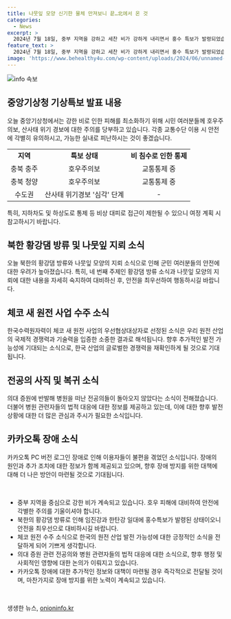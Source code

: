 ```yaml
---
title: 나뭇잎 모양 신기한 물체 만져보니 끝…北에서 온 것
categories:
  - News
excerpt: >
  2024년 7월 18일, 중부 지역을 강하고 세찬 비가 강하게 내리면서 홍수 특보가 발령되었습니다. 또한, 북한이 우리 측에 사전 통보 없이 황강댐에서 물을 방류한 사실이 밝혀졌으며, 나뭇잎 모양의 지뢰로 인해 안전에 관한 경고도 전해졌습니다. 또한, 한국수력원자력이 체코에서 신규 원전 사업을 따냈으며, 카카오톡 로그인 오류와 전공의들의 병원 복귀에 대한 소식도 전해졌습니다. 요약: 중부 지역 호우로 홍수 피해 발생, 북한 황강댐 방류, 나뭇잎 모양 지뢰 경고, 체코 원전 수주 소식, 카카오톡 로그인 오류, 전공의들 병원 복귀 상황 등의 다양한 소식 전달.
feature_text: >
  2024년 7월 18일, 중부 지역을 강하고 세찬 비가 강하게 내리면서 홍수 특보가 발령되었습니다. 또한, 북한이 우리 측에 사전 통보 없이 황강댐에서 물을 방류한 사실이 밝혀졌으며, 나뭇잎 모양의 지뢰로 인해 안전에 관한 경고도 전해졌습니다. 또한, 한국수력원자력이 체코에서 신규 원전 사업을 따냈으며, 카카오톡 로그인 오류와 전공의들의 병원 복귀에 대한 소식도 전해졌습니다. 요약: 중부 지역 호우로 홍수 피해 발생, 북한 황강댐 방류, 나뭇잎 모양 지뢰 경고, 체코 원전 수주 소식, 카카오톡 로그인 오류, 전공의들 병원 복귀 상황 등의 다양한 소식 전달.
image: 'https://www.behealthy4u.com/wp-content/uploads/2024/06/unnamed-file.png'
---
```


<p><img src="https://www.behealthy4u.com/wp-content/uploads/2024/06/unnamed-file.png" alt="info 속보" /></p>

<h2 data-ke-size="size26">중앙기상청 기상특보 발표 내용</h2>

<p data-ke-size="size16">오늘 중앙기상청에서는 강한 비로 인한 피해를 최소화하기 위해 시민 여러분들께 호우주의보, 산사태 위기 경보에 대한 주의를 당부하고 있습니다. 각종 교통수단 이용 시 안전에 각별히 유의하시고, 가능한 실내로 피난하시는 것이 좋겠습니다.</p>

<table>
  <tr>
    <td style="text-align: center; height: 17px;"><b>지역</b></td>
    <td style="text-align: center; height: 17px;"><b>특보 상태</b></td>
    <td style="text-align: center; height: 17px;"><b>비 침수로 인한 통제</b></td>
  </tr>
  <tr>
    <td style="text-align: center; height: 17px;">충북 충주</td>
    <td style="text-align: center; height: 17px;">호우주의보</td>
    <td style="text-align: center; height: 17px;">교통통제 중</td>
  </tr>
  <tr>
    <td style="text-align: center; height: 17px;">충북 청양</td>
    <td style="text-align: center; height: 17px;">호우주의보</td>
    <td style="text-align: center; height: 17px;">교통통제 중</td>
  </tr>
  <tr>
    <td style="text-align: center; height: 17px;">수도권</td>
    <td style="text-align: center; height: 17px;">산사태 위기경보 '심각' 단계</td>
    <td style="text-align: center; height: 17px;">-</td>
  </tr>
</table>

<p data-ke-size="size16">특히, 지하차도 및 하상도로 통제 등 비상 대피로 접근이 제한될 수 있으니 여정 계획 시 참고하시기 바랍니다.</p>

<h2 data-ke-size="size26">북한 황강댐 방류 및 나뭇잎 지뢰 소식</h2>

<p data-ke-size="size16">오늘 북한의 황강댐 방류와 나뭇잎 모양의 지뢰 소식으로 인해 군민 여러분들의 안전에 대한 우려가 높아졌습니다. 특히, 네 번째 주제인 황강댐 방류 소식과 나뭇잎 모양의 지뢰에 대한 내용을 자세히 숙지하여 대비하신 후, 안전을 최우선하여 행동하시길 바랍니다.</p>

<h2 data-ke-size="size26">체코 새 원전 사업 수주 소식</h2>

<p data-ke-size="size16">한국수력원자력이 체코 새 원전 사업의 우선협상대상자로 선정된 소식은 우리 원전 산업의 국제적 경쟁력과 기술력을 입증한 소중한 결과로 해석됩니다. 향후 추가적인 발전 가능성에 기대되는 소식으로, 한국 산업의 글로벌한 경쟁력을 재확인하게 될 것으로 기대됩니다.</p>

<h2 data-ke-size="size26">전공의 사직 및 복귀 소식</h2>

<p data-ke-size="size16">의대 증원에 반발해 병원을 떠난 전공의들이 돌아오지 않았다는 소식이 전해졌습니다. 더불어 병원 관련자들의 법적 대응에 대한 정보를 제공하고 있는데, 이에 대한 향후 발전 상황에 대한 더 많은 관심과 주시가 필요한 소식입니다.</p>

<h2 data-ke-size="size26">카카오톡 장애 소식</h2>

<p data-ke-size="size16">카카오톡 PC 버전 로그인 장애로 인해 이용자들이 불편을 겪었던 소식입니다. 장애의 원인과 추가 조치에 대한 정보가 함께 제공되고 있으며, 향후 장애 방지를 위한 대책에 대해 더 나은 방안이 마련될 것으로 기대됩니다.</p>

<p data-ke-size="size16">&nbsp;</p>

<ul>
  <li>중부 지역을 중심으로 강한 비가 계속되고 있습니다. 호우 피해에 대비하여 안전에 각별한 주의를 기울이셔야 합니다.</li>
  <li>북한의 황강댐 방류로 인해 임진강과 한탄강 일대에 홍수특보가 발령된 상태이오니 안전을 최우선으로 대비하시길 바랍니다.</li>
  <li>체코 원전 수주 소식으로 한국의 원전 산업 발전 가능성에 대한 긍정적인 소식을 전달하게 되어 기쁘게 생각합니다.</li>
  <li>의대 증원 관련 전공의와 병원 관련자들의 법적 대응에 대한 소식으로, 향후 행정 및 사회적인 영향에 대한 논의가 이뤄지고 있습니다.</li>
  <li>카카오톡 장애에 대한 추가적인 정보와 대책이 마련될 경우 즉각적으로 전달될 것이며, 마찬가지로 장애 방지를 위한 노력이 계속되고 있습니다.</li>
</ul>

<p data-ke-size="size16">&nbsp;</p>
생생한 뉴스, <a href="https://onioninfo.kr" rel="dofollow">onioninfo.kr</a>


